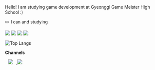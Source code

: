 Hello! I am studying game development at Gyeonggi Game Meister High School :) 


✏️ I can and studying


 <img src="https://img.shields.io/badge/C++-00599C?style=for-the-badge&logo=C%2B%2B&logoColor=white"/> <img src="https://img.shields.io/badge/C%23-239120?style=for-the-badge&logo=csharp&logoColor=white"/> <img src="https://img.shields.io/badge/UNITY-000000?style=for-the-badge&logo=unity&logoColor=white"/> <img src="https://img.shields.io/badge/github-%23121011?style=for-the-badge&logo=github&logoColor=white"/>

![Top Langs](https://github-readme-stats.vercel.app/api/top-langs/?username=mingyo0125&layout=compact&theme=radical)


**Channels**

<a href="http://ggm.gondr.net/user/profile/242">
    <img 
        src="http://img.shields.io/badge/-School-87CEFA?style=for-the-badge&logo=Google &link=https://ggm.gondr.net/user/profile/242"
        style="height : auto; margin-left : 10px; margin-right : 10px;"/>
</a>
<a href="https://velog.io/@mingyo0125"><img src="https://img.shields.io/badge/velog-20C997?style=for-the-badge&logo=velog&logoColor=white&link=https://velog.io/@mingyo0125"/></a>
 
 
 

